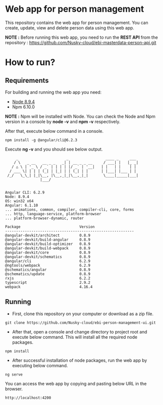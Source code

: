 # Web app for person management

This repository contains the web app for person management. You can create, update, view and delete person data using this web app. 

**NOTE :** Before running this web app, you need to run the **REST API** from the repository : https://github.com/Nusky-cloud/ebi-masterdata-person-api.git

# How to run?

## Requirements

For building and running the web app you need:

- [Node 8.9.4](https://nodejs.org/download/release/v8.9.4)
- Npm 6.10.0

**NOTE :** Npm will be installed with Node. You can check the Node and Npm version in a console by **node -v** and **npm -v** respectively.

After that, execute below command in a console.
```shell
npm install -g @angular/cli@6.2.3
```

Execute **ng -v** and you should see below output.
```shell
     _                      _                 ____ _     ___
    / \   _ __   __ _ _   _| | __ _ _ __     / ___| |   |_ _|
   / △ \ | '_ \ / _` | | | | |/ _` | '__|   | |   | |    | |
  / ___ \| | | | (_| | |_| | | (_| | |      | |___| |___ | |
 /_/   \_\_| |_|\__, |\__,_|_|\__,_|_|       \____|_____|___|
                |___/


Angular CLI: 6.2.9
Node: 8.9.4
OS: win32 x64
Angular: 6.1.10
... animations, common, compiler, compiler-cli, core, forms
... http, language-service, platform-browser
... platform-browser-dynamic, router

Package                           Version
-----------------------------------------------------------
@angular-devkit/architect         0.8.9
@angular-devkit/build-angular     0.8.9
@angular-devkit/build-optimizer   0.8.9
@angular-devkit/build-webpack     0.8.9
@angular-devkit/core              0.8.9
@angular-devkit/schematics        0.8.9
@angular/cli                      6.2.9
@ngtools/webpack                  6.2.9
@schematics/angular               0.8.9
@schematics/update                0.8.9
rxjs                              6.2.2
typescript                        2.9.2
webpack                           4.16.4
```

## Running

- First, clone this repository on your computer or download as a zip file.
```shell
git clone https://github.com/Nusky-cloud/ebi-person-management-ui.git
```

- After that, open a console and change directory to project root and execute below command. This will install all the required node packages.

```shell
npm install
```

- After successful installation of node packages, run the web app by executing below command.
```shell
ng serve
```

You can access the web app by copying and pasting below URL in the browser.
```shell
http://localhost:4200
```
